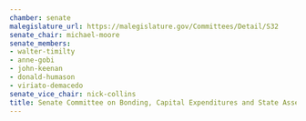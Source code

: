 ```yaml
---
chamber: senate
malegislature_url: https://malegislature.gov/Committees/Detail/S32
senate_chair: michael-moore
senate_members:
- walter-timilty
- anne-gobi
- john-keenan
- donald-humason
- viriato-demacedo
senate_vice_chair: nick-collins
title: Senate Committee on Bonding, Capital Expenditures and State Assets
---
```

